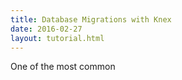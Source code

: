 ```yaml
---
title: Database Migrations with Knex
date: 2016-02-27
layout: tutorial.html
---
```


One of the most common 